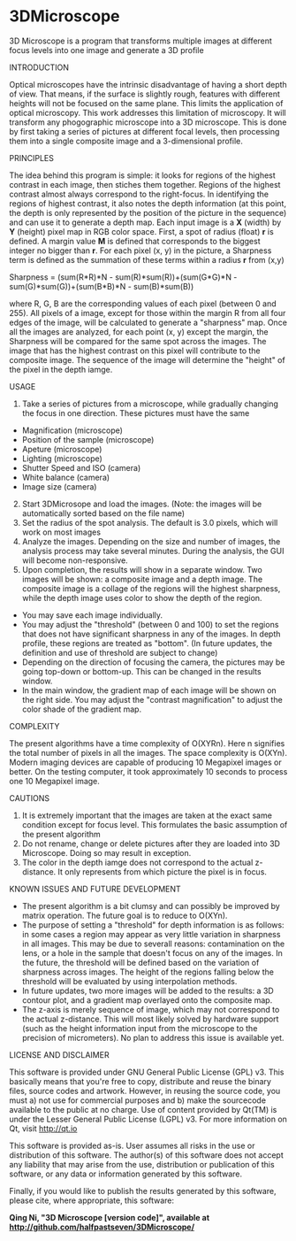 # 3DMicroscope
3D Microscope is a program that transforms multiple images at different focus levels into one image and generate a 3D profile

INTRODUCTION

Optical microscopes have the intrinsic disadvantage of having a short depth of view. That means, if the surface is slightly rough, features with different heights will not be focused on the same plane. This limits the application of optical microscopy.
This work addresses this limitation of microscopy. It will transform any phogographic microscope into a 3D microscope. This is done by first taking a series of pictures at different focal levels, then processing them into a single composite image and a 3-dimensional profile.

PRINCIPLES

The idea behind this program is simple: it looks for regions of the highest contrast in each image, then stiches them together. Regions of the highest contrast almost always correspond to the right-focus. In identifying the regions of highest contrast, it also notes the depth information (at this point, the depth is only represented by the position of the picture in the sequence) and can use it to generate a depth map.
Each input image is a <b>X</b> (width) by <b>Y</b> (height) pixel map in RGB color space. First, a spot of radius (float) <b>r</b> is defined. A margin value <b>M</b> is defined that corresponds to the biggest integer no bigger than <b>r</b>. For each pixel (x, y) in the picture, a Sharpness term is defined as the summation of these terms within a radius <b>r</b> from (x,y)
<p>Sharpness = (sum(R*R)*N - sum(R)*sum(R))+(sum(G*G)*N - sum(G)*sum(G))+(sum(B*B)*N - sum(B)*sum(B))</p>
where R, G, B are the corresponding values of each pixel (between 0 and 255).
All pixels of a image, except for those within the margin R from all four edges of the image, will be calculated to generate a "sharpness" map. Once all the images are analyzed, for each point (x, y) except the margin, the Sharpness will be compared for the same spot across the images. The image that has the highest contrast on this pixel will contribute to the composite image. The sequence of the image will determine the "height" of the pixel in the depth iamge.

USAGE

1. Take a series of pictures from a microscope, while gradually changing the focus in one direction. These pictures must have the same
  * Magnification (microscope)
  * Position of the sample (microscope)
  * Apeture (microscope)
  * Lighting (microscope)
  * Shutter Speed and ISO (camera)
  * White balance (camera)
  * Image size (camera)
2. Start 3DMicrosope and load the images. (Note: the images will be automatically sorted based on the file name)
3. Set the radius of the spot analysis. The default is 3.0 pixels, which will work on most images
4. Analyze the images. Depending on the size and number of images, the analysis process may take several minutes. During the analysis, the GUI will become non-responsive.
5. Upon completion, the results will show in a separate window. Two images will be shown: a composite image and a depth image. The composite image is a collage of the regions will the highest sharpness, while the depth image uses color to show the depth of the region.
  * You may save each image individually.
  * You may adjust the "threshold" (between 0 and 100) to set the regions that does not have significant sharpness in any of the images. In depth profile, these regions are treated as "bottom". (In future updates, the definition and use of threshold are subject to change)
  * Depending on the direction of focusing the camera, the pictures may be going top-down or bottom-up. This can be changed in the results window.
  * In the main window, the gradient map of each image will be shown on the right side. You may adjust the "contrast magnification" to adjust the color shade of the gradient map.

COMPLEXITY

The present algorithms have a time complexity of O(XYRn). Here n signifies the total number of pixels in all the images. The space complexity is O(XYn).
Modern imaging devices are capable of producing 10 Megapixel images or better. On the testing computer, it took approximately 10 seconds to process one 10 Megapixel image.

CAUTIONS

1. It is extremely important that the images are taken at the exact same condition except for focus level. This formulates the basic assumption of the present algorithm
2. Do not rename, change or delete pictures after they are loaded into 3D Microscope. Doing so may result in exception. 
3. The color in the depth iamge does not correspond to the actual z-distance. It only represents from which picture the pixel is in focus.

KNOWN ISSUES AND FUTURE DEVELOPMENT

* The present algorithm is a bit clumsy and can possibly be improved by matrix operation. The future goal is to reduce to O(XYn).
* The purpose of setting a "threshold" for depth information is as follows: in some cases a region may appear as very little variation in sharpness in all images. This may be due to severall reasons: contamination on the lens, or a hole in the sample that doesn't focus on any of the images. In the future, the threshold will be defined based on the variation of sharpness across images. The height of the regions falling below the threshold will be evaluated by using interpolation methods.
* In future updates, two more images will be added to the results: a 3D contour plot, and a gradient map overlayed onto the composite map.
* The z-axis is merely sequence of image, which may not correspond to the actual z-distance. This will most likely solved by hardware support (such as the height information input from the microscope to the precision of micrometers). No plan to address this issue is available yet.

LICENSE AND DISCLAIMER

This software is provided under GNU General Public License (GPL) v3. This basically means that you're free to copy, distribute and reuse the binary files, source codes and artwork. However, in reusing the source code, you must a) not use for commercial purposes and b) make the sourcecode available to the public at no charge. Use of content provided by Qt(TM) is under the Lesser General Public License (LGPL) v3. For more information on Qt, visit http://qt.io

This software is provided as-is. User assumes all risks in the use or distribution of this software. The author(s) of this software does not accept any liability that may arise from the use, distribution or publication of this software, or any data or information generated by this software.

Finally, if you would like to publish the results generated by this software, please cite, where appropriate, this software:

<b><quote>Qing Ni, "3D Microscope [version code]", available at http://github.com/halfpastseven/3DMicroscope/</quote></b>
